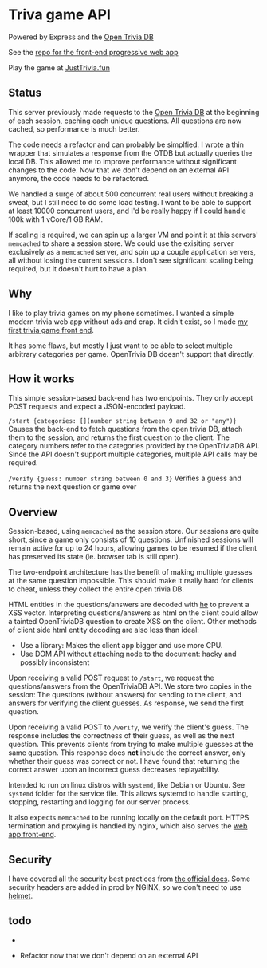 # Triva game API

Powered by Express and the [Open Trivia DB](https://opentdb.com/)

See the [repo for the front-end progressive web app](https://github.com/jeremy21212121/trivia-frontend)

Play the game at [JustTrivia.fun](https://justtrivia.fun)

## Status

This server previously made requests to the [Open Trivia DB](https://opentdb.com/) at the beginning of each session, caching each unique questions. All questions are now cached, so performance is much better.

The code needs a refactor and can probably be simplfied. I wrote a thin wrapper that simulates a response from the OTDB but actually queries the local DB. This allowed me to improve performance without significant changes to the code. Now that we don't depend on an external API anymore, the code needs to be refactored.

We handled a surge of about 500 concurrent real users without breaking a sweat, but I still need to do some load testing. I want to be able to support at least 10000 concurrent users, and I'd be really happy if I could handle 100k with 1 vCore/1 GB RAM.

If scaling is required, we can spin up a larger VM and point it at this servers' `memcached` to share a session store. We could use the exisiting server exclusively as a `memcached` server, and spin up a couple application servers, all without losing the current sessions. I don't see significant scaling being required, but it doesn't hurt to have a plan.

## Why

I like to play trivia games on my phone sometimes. I wanted a simple modern trivia web app without ads and crap. It didn't exist, so I made [my first trivia game front end](https://github.com/jeremy21212121/trivia).

It has some flaws, but mostly I just want to be able to select multiple arbitrary categories per game. OpenTrivia DB doesn't support that directly.


## How it works
This simple session-based back-end has two endpoints. They only accept POST requests and expect a JSON-encoded payload.

`/start {categories: [](number string between 9 and 32 or "any")}`
Causes the back-end to fetch questions from the open trivia DB, attach them to the session, and returns the first question to the client. The category numbers refer to the categories provided by the OpenTriviaDB API. Since the API doesn't support multiple categories, multiple API calls may be required.

`/verify {guess: number string between 0 and 3}`
Verifies a guess and returns the next question or game over


## Overview

Session-based, using `memcached` as the session store. Our sessions are quite short, since a game only consists of 10 questions. Unfinished sessions will remain active for up to 24 hours, allowing games to be resumed if the client has preserved its state (ie. browser tab is still open).

The two-endpoint architecture has the benefit of making multiple guesses at the same question impossible. This should make it really hard for clients to cheat, unless they collect the entire open trivia DB.

HTML entities in the questions/answers are decoded with [he](https://github.com/mathiasbynens/he) to prevent a XSS vector. Interpreting questions/answers as html on the client could allow a tainted OpenTriviaDB question to create XSS on the client. Other methods of client side html entity decoding are also less than ideal:
- Use a library: Makes the client app bigger and use more CPU.
- Use DOM API without attaching node to the document: hacky and possibly inconsistent

Upon receiving a valid POST request to `/start`, we request the questions/answers from the OpenTriviaDB API. We store two copies in the session: The questions (without answers) for sending to the client, and answers for verifying the client guesses. As response, we send the first question.

Upon receiving a valid POST to `/verify`, we verify the client's guess. The response includes the correctness of their guess, as well as the next question. This prevents clients from trying to make multiple guesses at the same question. This response does **not** include the correct answer, only whether their guess was correct or not. I have found that returning the correct answer upon an incorrect guess decreases replayability.

Intended to run on linux distros with `systemd`, like Debian or Ubuntu. See `systemd` folder for the service file. This allows systemd to handle starting, stopping, restarting and logging for our server process.

It also expects `memcached` to be running locally on the default port. HTTPS termination and proxying is handled by nginx, which also serves the [web app front-end](https://justtrivia.fun).

## Security

I have covered all the security best practices from [the official docs](https://expressjs.com/en/advanced/best-practice-security.html). Some security headers are added in prod by NGINX, so we don't need to use [helmet](https://www.npmjs.com/package/helmet).

## todo
- ~~~cache responses from [OpenTDB](https://opentdb.com/) to improve `/start` endpoint performance on multi-category games~~~

- Refactor now that we don't depend on an external API
